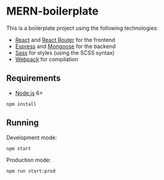 # MERN-boilerplate

This is a boilerplate project using the following technologies:
- [React](https://facebook.github.io/react/) and [React Router](https://github.com/reactjs/react-router) for the frontend
- [Express](http://expressjs.com/) and [Mongoose](http://mongoosejs.com/) for the backend
- [Sass](http://sass-lang.com/) for styles (using the SCSS syntax)
- [Webpack](https://webpack.github.io/) for compilation


## Requirements

- [Node.js](https://nodejs.org/en/) 6+

```shell
npm install
```


## Running

Development mode:

```shell
npm start
```

Production mode:

```shell
npm run start:prod
```
